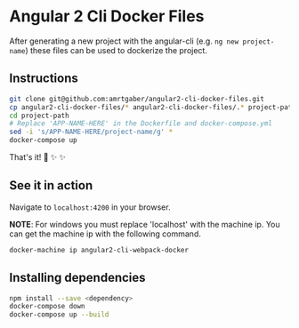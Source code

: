 # Angular 2 Cli Docker Files

After generating a new project with the angular-cli (e.g. `ng new project-name`) these files can be used to dockerize the project.

## Instructions

```bash
git clone git@github.com:amrtgaber/angular2-cli-docker-files.git
cp angular2-cli-docker-files/* angular2-cli-docker-files/.* project-path/
cd project-path
# Replace 'APP-NAME-HERE' in the Dockerfile and docker-compose.yml
sed -i 's/APP-NAME-HERE/project-name/g' *
docker-compose up
```

That's it! :tada: :sparkles: :sparkles:

## See it in action

Navigate to `localhost:4200` in your browser.

**NOTE**: For windows you must replace 'localhost' with the machine ip. You can get the machine ip with the following command.

```bash
docker-machine ip angular2-cli-webpack-docker
```

## Installing dependencies

```bash
npm install --save <dependency>
docker-compose down
docker-compose up --build
```
